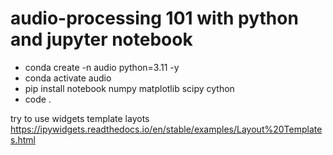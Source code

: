 # audio-processing 101 with python and jupyter notebook

- conda create -n audio python=3.11 -y
- conda activate audio
- pip install notebook numpy matplotlib scipy cython
- code .


try to use widgets template layots
https://ipywidgets.readthedocs.io/en/stable/examples/Layout%20Templates.html
